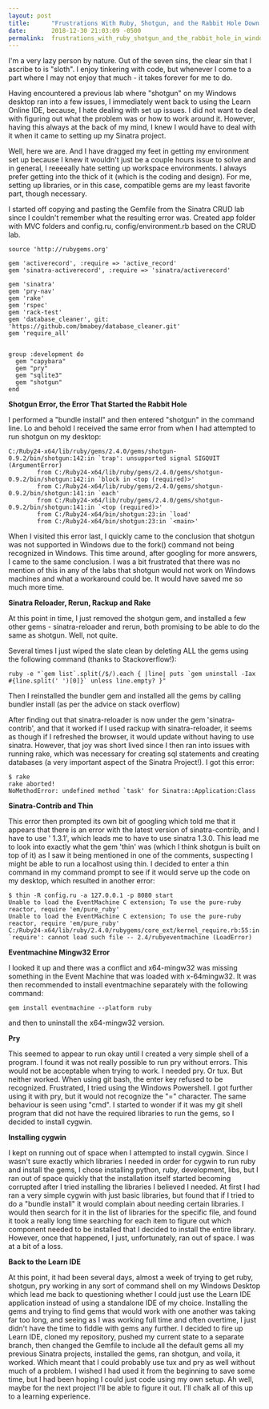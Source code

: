 ```yaml
---
layout: post
title:      "Frustrations With Ruby, Shotgun, and the Rabbit Hole Down Windows"
date:       2018-12-30 21:03:09 -0500
permalink:  frustrations_with_ruby_shotgun_and_the_rabbit_hole_in_windows
---
```



I'm a very lazy person by nature. Out of the seven sins, the clear sin that I ascribe to is "sloth". I enjoy tinkering with code, but whenever I come to a part where I may not enjoy that much - it takes forever for me to do.

Having encountered a previous lab where "shotgun" on my Windows desktop ran into a few issues, I immediately went back to using the Learn Online IDE, because, I hate dealing with set up issues. I did not want to deal with figuring out what the problem was or how to work around it. However, having this always at the back of my mind, I knew I would have to deal with it when it came to setting up my Sinatra project.

Well, here we are. And I have dragged my feet in getting my environment set up because I knew it wouldn't just be a couple hours issue to solve and in general, I reeeeally hate setting up workspace environments. I always prefer getting into the thick of it (which is the coding and design). For me, setting up libraries, or in this case, compatible gems are my least favorite part, though necessary.

I started off copying and pasting the Gemfile from the Sinatra CRUD lab since I couldn't remember what the resulting error was. Created app folder with MVC folders and config.ru, config/environment.rb based on the CRUD lab.

```
source 'http://rubygems.org'

gem 'activerecord', :require => 'active_record'
gem 'sinatra-activerecord', :require => 'sinatra/activerecord'

gem 'sinatra'
gem 'pry-nav'
gem 'rake'
gem 'rspec'
gem 'rack-test'
gem 'database_cleaner', git: 'https://github.com/bmabey/database_cleaner.git'
gem 'require_all'


group :development do
  gem "capybara"
  gem "pry"
  gem "sqlite3"
  gem "shotgun"
end
```

**Shotgun Error, the Error That Started the Rabbit Hole**

I performed a "bundle install" and then entered "shotgun" in the command line. Lo and behold I received the same error from when I had attempted to run shotgun on my desktop:

```
C:/Ruby24-x64/lib/ruby/gems/2.4.0/gems/shotgun-0.9.2/bin/shotgun:142:in `trap': unsupported signal SIGQUIT (ArgumentError)
        from C:/Ruby24-x64/lib/ruby/gems/2.4.0/gems/shotgun-0.9.2/bin/shotgun:142:in `block in <top (required)>'
        from C:/Ruby24-x64/lib/ruby/gems/2.4.0/gems/shotgun-0.9.2/bin/shotgun:141:in `each'
        from C:/Ruby24-x64/lib/ruby/gems/2.4.0/gems/shotgun-0.9.2/bin/shotgun:141:in `<top (required)>'
        from C:/Ruby24-x64/bin/shotgun:23:in `load'
        from C:/Ruby24-x64/bin/shotgun:23:in `<main>'

```

When I visited this error last, I quickly came to the conclusion that shotgun was not supported in Windows due to the fork() command not being recognized in Windows. This time around, after googling for more answers, I came to the same conclusion. I was a bit frustrated that there was no mention of this in any of the labs that shotgun would not work on Windows machines and what a workaround could be. It would have saved me so much more time.

**Sinatra Reloader, Rerun, Rackup and Rake**

At this point in time, I just removed the shotgun gem, and installed a few other gems - sinatra-reloader and rerun, both promising to be able to do the same as shotgun. Well, not quite.

Several times I just wiped the slate clean by deleting ALL the gems using the following command (thanks to Stackoverflow!):
```
ruby -e "`gem list`.split(/$/).each { |line| puts `gem uninstall -Iax #{line.split(' ')[0]}` unless line.empty? }"
```
Then I reinstalled the bundler gem and installed all the gems by calling bundler install (as per the advice on stack overflow)

After finding out that sinatra-reloader is now under the gem 'sinatra-contrib', and that it worked if I used rackup with sinatra-reloader, it seems as though if I refreshed the browser, it would update without having to use sinatra. However, that joy was short lived since I then ran into issues with running rake, which was necessary for creating sql statements and creating databases (a very important aspect of the Sinatra Project!). I got this error:
```
$ rake
rake aborted!
NoMethodError: undefined method `task' for Sinatra::Application:Class
```

**Sinatra-Contrib and Thin**

This error then prompted its own bit of googling which told me that it appears that there is an error with the latest version of sinatra-contrib, and I have to use ' 1.3.1', which leads me to have to use sinatra 1.3.0. This lead me to look into exactly what the gem 'thin' was (which I think shotgun is built on top of it) as I saw it being mentioned in one of the comments, suspecting I might be able to run a localhost using thin. I decided to enter a thin command in my command prompt to see if it would serve up the code on my desktop, which resulted in another error:

```
$ thin -R config.ru -a 127.0.0.1 -p 8080 start
Unable to load the EventMachine C extension; To use the pure-ruby reactor, require 'em/pure_ruby'
Unable to load the EventMachine C extension; To use the pure-ruby reactor, require 'em/pure_ruby'
C:/Ruby24-x64/lib/ruby/2.4.0/rubygems/core_ext/kernel_require.rb:55:in `require': cannot load such file -- 2.4/rubyeventmachine (LoadError)
```

**Eventmachine Mingw32 Error**

I looked it up and there was a conflict and x64-mingw32 was missing something in the Event Machine that was loaded with x-64mingw32. It was then recommended to install eventmachine separately with the following command:
```
gem install eventmachine --platform ruby
```
and then to uninstall the x64-mingw32 version.

**Pry**

This seemed to appear to run okay until I created a very simple shell of a program. I found it was not really possible to run pry without errors. This would not be acceptable when trying to work. I needed pry. Or tux. But neither worked. When using git bash, the enter key refused to be recognized. Frustrated, I tried using the Windows Powershell. I got further using it with pry, but it would not recognize the "=" character. The same behaviour is seen using "cmd". I started to wonder if it was my git shell program that did not have the required libraries to run the gems, so I decided to install cygwin.

**Installing cygwin**

I kept on running out of space when I attempted to install cygwin. Since I wasn't sure exactly which libraries I needed in order for cygwin to run ruby and install the gems, I chose installing python, ruby, development, libs, but I ran out of space quickly that the installation itself started becoming corrupted after I tried installing the libraries I believed I needed. At first I had ran a very simple cygwin with just basic libraries, but found that if I tried to do a "bundle install" it would complain about needing certain libraries. I would then search for it in the list of libraries for the specific file, and found it took a really long time searching for each item to figure out which component needed to be installed that I decided to install the entire library. However, once that happened, I just, unfortunately, ran out of space. I was at a bit of a loss.

**Back to the Learn IDE**

At this point, it had been several days, almost a week of trying to get ruby, shotgun, pry working in any sort of command shell on my Windows Desktop which lead me back to questioning whether I could just use the Learn IDE application instead of using a standalone IDE of my choice. Installing the gems and trying to find gems that would work with one another was taking far too long, and seeing as I was working full time and often overtime, I just didn't have the time to fiddle with gems any further. I decided to fire up Learn IDE, cloned my repository, pushed my current state to a separate branch, then changed the Gemfile to include all the default gems all my previous Sinatra projects, installed the gems, ran shotgun, and voila, it worked. Which meant that I could probably use tux and pry as well without much of a problem. I wished I had used it from the beginning to save some time, but I had been hoping I could just code using my own setup. Ah well, maybe for the next project I'll be able to figure it out. I'll chalk all of this up to a learning experience.
